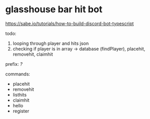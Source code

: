 # glasshouse bar hit bot

https://sabe.io/tutorials/how-to-build-discord-bot-typescript

todo:
1. looping through player and hits json
2. checking if player is in array -> database (findPlayer), placehit, removehit, claimhit

prefix: *?*

commands:
* placehit
* removehit
* listhits
* claimhit
* hello
* register